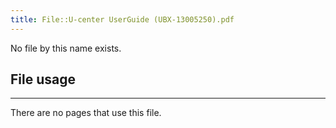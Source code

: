 ```yaml
---
title: File::U-center UserGuide (UBX-13005250).pdf
---
```


No file by this name exists.

## File usage
--------

There are no pages that use this file.
